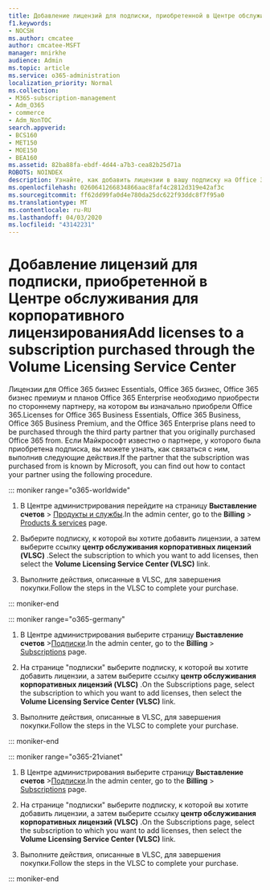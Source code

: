```yaml
---
title: Добавление лицензий для подписки, приобретенной в Центре обслуживания для корпоративного лицензирования
f1.keywords:
- NOCSH
ms.author: cmcatee
author: cmcatee-MSFT
manager: mnirkhe
audience: Admin
ms.topic: article
ms.service: o365-administration
localization_priority: Normal
ms.collection:
- M365-subscription-management
- Adm_O365
- commerce
- Adm_NonTOC
search.appverid:
- BCS160
- MET150
- MOE150
- BEA160
ms.assetid: 82ba88fa-ebdf-4d44-a7b3-cea82b25d71a
ROBOTS: NOINDEX
description: Узнайте, как добавить лицензии в вашу подписку на Office 365, приобретенную по стороннему партнеру, которое распознается корпорацией Майкрософт.
ms.openlocfilehash: 0260641266834866aac8faf4c2812d319e42af3c
ms.sourcegitcommit: ff62dd99fa0d4e780da25dc622f93ddc8f7f95a0
ms.translationtype: MT
ms.contentlocale: ru-RU
ms.lasthandoff: 04/03/2020
ms.locfileid: "43142231"
---
```

# <a name="add-licenses-to-a-subscription-purchased-through-the-volume-licensing-service-center"></a><span data-ttu-id="c57af-103">Добавление лицензий для подписки, приобретенной в Центре обслуживания для корпоративного лицензирования</span><span class="sxs-lookup"><span data-stu-id="c57af-103">Add licenses to a subscription purchased through the Volume Licensing Service Center</span></span>

<span data-ttu-id="c57af-104">Лицензии для Office 365 бизнес Essentials, Office 365 бизнес, Office 365 бизнес премиум и планов Office 365 Enterprise необходимо приобрести по стороннему партнеру, на котором вы изначально приобрели Office 365.</span><span class="sxs-lookup"><span data-stu-id="c57af-104">Licenses for Office 365 Business Essentials, Office 365 Business, Office 365 Business Premium, and the Office 365 Enterprise plans need to be purchased through the third party partner that you originally purchased Office 365 from.</span></span> <span data-ttu-id="c57af-105">Если Майкрософт известно о партнере, у которого была приобретена подписка, вы можете узнать, как связаться с ним, выполнив следующие действия.</span><span class="sxs-lookup"><span data-stu-id="c57af-105">If the partner that the subscription was purchased from is known by Microsoft, you can find out how to contact your partner using the following procedure.</span></span>

::: moniker range="o365-worldwide"
  
1. <span data-ttu-id="c57af-106">В Центре администрирования перейдите на страницу **Выставление счетов** \> <a href="https://go.microsoft.com/fwlink/p/?linkid=842054" target="_blank">Продукты и службы</a>.</span><span class="sxs-lookup"><span data-stu-id="c57af-106">In the admin center, go to the **Billing** \> <a href="https://go.microsoft.com/fwlink/p/?linkid=842054" target="_blank">Products & services</a> page.</span></span>

2. <span data-ttu-id="c57af-107">Выберите подписку, к которой вы хотите добавить лицензии, а затем выберите ссылку **центр обслуживания корпоративных лицензий (VLSC)** .</span><span class="sxs-lookup"><span data-stu-id="c57af-107">Select the subscription to which you want to add licenses, then select the **Volume Licensing Service Center (VLSC)** link.</span></span>

3. <span data-ttu-id="c57af-108">Выполните действия, описанные в VLSC, для завершения покупки.</span><span class="sxs-lookup"><span data-stu-id="c57af-108">Follow the steps in the VLSC to complete your purchase.</span></span>

::: moniker-end

::: moniker range="o365-germany"

1. <span data-ttu-id="c57af-109">В Центре администрирования выберите страницу **Выставление счетов** \><a href="https://go.microsoft.com/fwlink/p/?linkid=847745" target="_blank">Подписки</a>.</span><span class="sxs-lookup"><span data-stu-id="c57af-109">In the admin center, go to the **Billing** \> <a href="https://go.microsoft.com/fwlink/p/?linkid=847745" target="_blank">Subscriptions</a> page.</span></span>

2. <span data-ttu-id="c57af-110">На странице "подписки" выберите подписку, к которой вы хотите добавить лицензии, а затем выберите ссылку **центр обслуживания корпоративных лицензий (VLSC)** .</span><span class="sxs-lookup"><span data-stu-id="c57af-110">On the Subscriptions page, select the subscription to which you want to add licenses, then select the **Volume Licensing Service Center (VLSC)** link.</span></span>

3. <span data-ttu-id="c57af-111">Выполните действия, описанные в VLSC, для завершения покупки.</span><span class="sxs-lookup"><span data-stu-id="c57af-111">Follow the steps in the VLSC to complete your purchase.</span></span>

::: moniker-end

::: moniker range="o365-21vianet"

1. <span data-ttu-id="c57af-112">В Центре администрирования выберите страницу **Выставление счетов** \><a href="https://go.microsoft.com/fwlink/p/?linkid=850626" target="_blank">Подписки</a>.</span><span class="sxs-lookup"><span data-stu-id="c57af-112">In the admin center, go to the **Billing** \> <a href="https://go.microsoft.com/fwlink/p/?linkid=850626" target="_blank">Subscriptions</a> page.</span></span>

2. <span data-ttu-id="c57af-113">На странице "подписки" выберите подписку, к которой вы хотите добавить лицензии, а затем выберите ссылку **центр обслуживания корпоративных лицензий (VLSC)** .</span><span class="sxs-lookup"><span data-stu-id="c57af-113">On the Subscriptions page, select the subscription to which you want to add licenses, then select the **Volume Licensing Service Center (VLSC)** link.</span></span>

3. <span data-ttu-id="c57af-114">Выполните действия, описанные в VLSC, для завершения покупки.</span><span class="sxs-lookup"><span data-stu-id="c57af-114">Follow the steps in the VLSC to complete your purchase.</span></span>

::: moniker-end